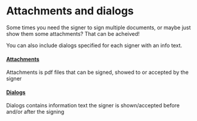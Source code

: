 # Attachments and dialogs

Some times you need the signer to sign multiple documents, or maybe just show them some attachments? That can be acheived!

You can also include dialogs specified for each signer with an info text.

#### [Attachments](/signature/attachments-and-dialogs/attachments.md)

Attachments is pdf files that can be signed, showed to or accepted by the signer

#### [Dialogs](/signature/attachments-and-dialogs/dialogs.md)

Dialogs contains information text the signer is shown/accepted before and/or after the signing

